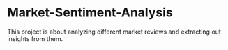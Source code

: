 # Market-Sentiment-Analysis
This project is about analyzing different market reviews and extracting out insights from them.
